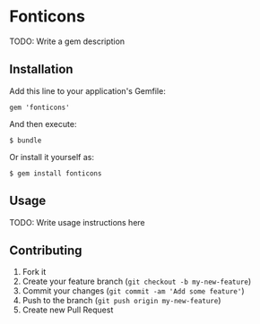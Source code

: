 # Fonticons

TODO: Write a gem description

## Installation

Add this line to your application's Gemfile:

    gem 'fonticons'

And then execute:

    $ bundle

Or install it yourself as:

    $ gem install fonticons

## Usage

TODO: Write usage instructions here

## Contributing

1. Fork it
2. Create your feature branch (`git checkout -b my-new-feature`)
3. Commit your changes (`git commit -am 'Add some feature'`)
4. Push to the branch (`git push origin my-new-feature`)
5. Create new Pull Request
